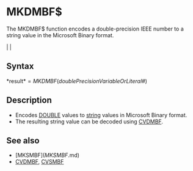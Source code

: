 # MKDMBF$

The MKDMBF$ function encodes a double-precision IEEE number to a string value in the Microsoft Binary format.

  

|  |

## Syntax

*result$* = MKDMBF$(*doublePrecisionVariableOrLiteral#*)
  

## Description

* Encodes [DOUBLE](DOUBLE.md) values to [string](string.md) values in Microsoft Binary format.
* The resulting string value can be decoded using [CVDMBF](CVDMBF.md).

  

## See also

* [MKSMBF$](MKSMBF$.md)
* [CVDMBF](CVDMBF.md), [CVSMBF](CVSMBF.md)

  
